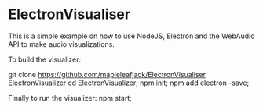 # ElectronVisualiser


This is a simple example on how to use NodeJS, Electron and the WebAudio API to make audio visualizations.

To build the visualizer:

git clone https://github.com/mapleleafjack/ElectronVisualiser ElectronVisualizer
cd ElectronVisualizer;
npm init;
npm add electron -save;

Finally to run the visualizer:
npm start;
